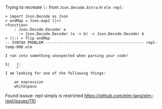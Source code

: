 Trying to recreate `|:` from `Json.Decode.Extra` in `elm repl`:

```
> import Json.Decode as Json
> andMap = Json.map2 (|>)
<function>
    : Json.Decode.Decoder a
      -> Json.Decode.Decoder (a -> b) -> Json.Decode.Decoder b
> (|:) = flip andMap
-- SYNTAX PROBLEM -------------------------------------------- repl-temp-000.elm

I ran into something unexpected when parsing your code!

5|   |:
     ^
I am looking for one of the following things:

    an expression
    whitespace
```

Found isssue: repl simply is restricted https://github.com/elm-lang/elm-repl/issues/110
